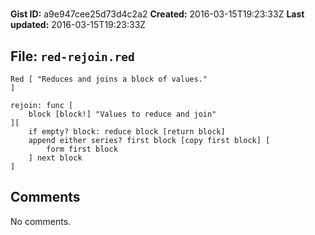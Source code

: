 # 

**Gist ID:** a9e947cee25d73d4c2a2
**Created:** 2016-03-15T19:23:33Z
**Last updated:** 2016-03-15T19:23:33Z

## File: `red-rejoin.red`

```Red
Red [ "Reduces and joins a block of values." 
]

rejoin: func [
    block [block!] "Values to reduce and join"
][
    if empty? block: reduce block [return block] 
    append either series? first block [copy first block] [
        form first block
    ] next block
]
```

## Comments

No comments.
